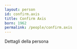 ```yaml
---
layout: person
id: confirm.axis
title: Confirm Axis
born: 1962
permalink: /people/confirm.axis
---
```


Dettagli della persona 
